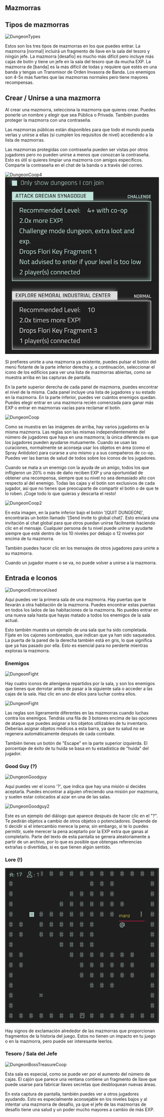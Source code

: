 ## Mazmorras

## Tipos de mazmorras
  
![DungeonTypes](/resources/mobile-tutorial/DungeonTypes.png)
  
Estos son los tres tipos de mazmorras en los que puedes entrar. La mazmorra [normal] incluirá un fragmento de llave en la sala del tesoro y ningún jefe. La mazmorra [desafío] es mucho más difícil pero incluye más cajas de botín y tiene un jefe en la sala del tesoro que da mucha EXP.  La mazmorra de [banda] es la más difícil de todas y requiere que estés en una banda y tengas un Transmisor de Orden Invasora de Banda.  Los enemigos son 4-5x más fuertes que las mazmorras normales pero tiene mayores recompensas.

## Crear / Unirse a una mazmorra
  
Al crear una mazmorra, selecciona la mazmorra que quieres crear. Puedes ponerle un nombre y elegir que sea Pública o Privada. También puedes proteger la mazmorra con una contraseña.

Las mazmorras públicas están disponibles para que todo el mundo pueda verlas y unirse a ellas (si cumplen los requisitos de nivel) accediendo a la lista de mazmorras. 

Las mazmorras protegidas con contraseña pueden ser vistas por otros jugadores pero no pueden unirse a menos que conozcan la contraseña. Esto es útil si quieres limpiar una mazmorra con amigos específicos. Comparte la contraseña en el chat de la banda o a través del correo.

![DungeonCoop4](/resources/mobile-tutorial/DungeonCoop4.png)
![DungeonCoop3](/resources/mobile-tutorial/DungeonCoop3.png)

Si prefieres unirte a una mazmorra ya existente, puedes pulsar el botón del menú flotante de la parte inferior derecha y, a continuación, seleccionar el icono de los edificios para ver una lista de mazmorras abiertas, como se muestra arriba en las capturas de pantalla.

En la parte superior derecha de cada panel de mazmorra, puedes encontrar el nivel de la misma. Cada panel incluye una lista de jugadores y su estado en la mazmorra. En la parte inferior, puedes ver cuántos enemigos quedan. Puedes elegir entrar en una mazmorra recién comenzada para ganar más EXP o entrar en mazmorras vacías para reclamar el botín.
 
![DungeonCoop](/resources/mobile-tutorial/DungeonCoop.png)
  
Como se muestra en las imágenes de arriba, hay varios jugadores en la misma mazmorra. Las reglas son las mismas independientemente del número de jugadores que haya en una mazmorra; la única diferencia es que los jugadores pueden ayudarse mutuamente. Cuando se usan las curaciones, normalmente se aconseja usar los objetos en área (como el Spray Antidolor) para curarse a uno mismo y a sus compañeros de co-op. Puedes ver las barras de salud de todos sobre los iconos de los jugadores.  

Cuando se mata a un enemigo con la ayuda de un amigo, todos los que infligieron un 20% o más de daño reciben EXP y una oportunidad de obtener una recompensa, siempre que su nivel no sea demasiado alto con respecto al del enemigo. Todas las cajas y el botín son exclusivos de cada jugador, así que no tienes que preocuparte de compartir el botín o de que te lo roben. ¡Coge todo lo que quieras y descarta el resto!

![DungeonCoop2](/resources/mobile-tutorial/DungeonCoop2.png)

En esta imagen, en la parte inferior bajo el botón '[QUIT DUNGEON]', encontrarás un botón llamado '[Send invite to global chat]'. Esto enviará una invitación al chat global para que otros puedan unirse fácilmente haciendo clic en el mensaje. Cualquier persona de tu nivel puede unirse y ayudarte siempre que esté dentro de los 10 niveles por debajo o 12 niveles por encima de tu mazmorra.

También puedes hacer clic en los mensajes de otros jugadores para unirte a su mazmorra.

Cuando un jugador muere o se va, no puede volver a unirse a la mazmorra.
  
## Entrada e Iconos
  
![DungeonEntranceUsed](/resources/mobile-tutorial/DungeonEntranceUsed.png)
  
Aquí puedes ver la primera sala de una mazmorra. Hay puertas que te llevarán a otra habitación de la mazmorra. Puedes encontrar estas puertas en todos los lados de las habitaciones de la mazmorra.  No puedes entrar en una nueva sala hasta que hayas matado a todos los enemigos de la sala actual.

Esto también muestra un ejemplo de una sala que ha sido completada. Fíjate en los cajones sombreados, que indican que ya han sido saqueados. La puerta de la pared de la derecha también está en gris, lo que significa que ya has pasado por ella. Esto es esencial para no perderte mientras exploras la mazmorra. 

### Enemigos
  
![DungeonFight](/resources/mobile-tutorial/DungeonEnemies.png)
  
Hay cuatro iconos de alienígena repartidos por la sala, y son los enemigos que tienes que derrotar antes de pasar a la siguiente sala o acceder a las cajas de la sala. Haz clic en uno de ellos para luchar contra ellos.
  
![DungeonFight](/resources/mobile-tutorial/DungeonFight.png)
  
Las reglas son ligeramente diferentes en las mazmorras cuando luchas contra los enemigos. Tendrás una fila de 3 botones encima de las opciones de ataque que puedes asignar a los objetos utilizables de tu inventario. Deberías asignar objetos médicos a esta barra, ya que tu salud no se regenera automáticamente después de cada combate.

También tienes un botón de "Escape" en la parte superior izquierda. El porcentaje de éxito de tu huida se basa en tu estadística de "huida" del jugador.  
 
### Good Guy (?)
  
![DungeonGoodguy](/resources/mobile-tutorial/DungeonGoodguy.png)
  
Aquí puedes ver el icono '?', que indica que hay una misión si decides aceptarla. Puedes encontrar a alguien ofreciendo una misión por mazmorra, y suelen estar colocados al azar en una de las salas.
 
![DungeonGoodguy2](/resources/mobile-tutorial/DungeonGoodguy2.png)
  
Este es un ejemplo del diálogo que aparece después de hacer clic en el "?". Te pedirán objetos a cambio de otros objetos o potenciadores. Depende de ti decidir si el intercambio merece la pena; sin embargo, si te lo puedes permitir, suele merecer la pena aceptarlo por la EXP extra que ganas al completarlo. Parte del texto de esta pantalla se genera aleatoriamente a partir de un archivo, por lo que es posible que obtengas referencias extrañas o divertidas, si es que tienen algún sentido.

### Lore (!)

![DungeonLoreguy](/resources/mobile-tutorial/DungeonLoreguy.png)

Hay signos de exclamación alrededor de las mazmorras que proporcionan fragmentos de la historia del juego. Estos no tienen un impacto en tu juego o en la mazmorra, pero puede ser interesante leerlos.

### Tesoro / Sala del Jefe
  
![DungeonBossTreasureCoop](/resources/mobile-tutorial/DungeonBossTreasureCoop.png)
  
Esta sala es especial, como se puede ver por el aumento del número de cajas. El cajón que parece una ventana contiene un fragmento de llave que puede usarse para fabricar llaves secretas que desbloquean nuevas áreas.

En esta captura de pantalla, también puedes ver a otros jugadores ayudando. Esto es especialmente aconsejable en los niveles bajos y al intentar una mazmorra de desafío, ya que el jefe de las mazmorras de desafío tiene una salud y un poder mucho mayores a cambio de más EXP.


